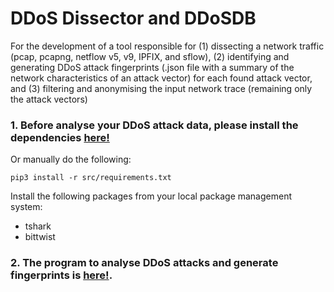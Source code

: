 # DDoS Dissector and DDoSDB

For the development of a tool responsible for (1) dissecting a network traffic (pcap, pcapng, netflow v5, v9, IPFIX, and sflow), (2) identifying and generating DDoS attack fingerprints (.json file with a summary of the network characteristics of an attack vector) for each found attack vector, and (3) filtering and anonymising the input network trace (remaining only the attack vectors) 

### 1. Before analyse your DDoS attack data, please install the dependencies [here!](https://github.com/jjsantanna/ddosdb/blob/master/src/install_dependencies.sh)

Or manually do the following:

`pip3 install -r src/requirements.txt`

Install the following packages from your local package management system:
* tshark
* bittwist

### 2. The program to analyse DDoS attacks and generate fingerprints is [here!](https://github.com/jjsantanna/ddosdb/blob/master/src/ddos_dissector_cli.py).
